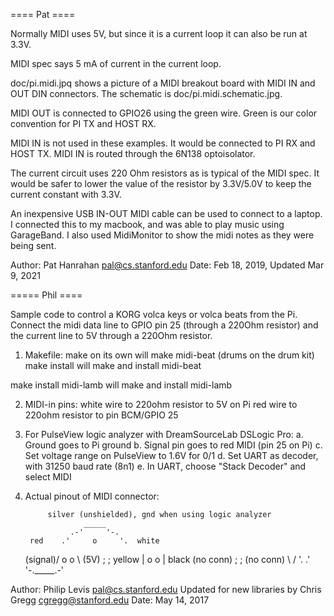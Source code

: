 ==== Pat ====

Normally MIDI uses 5V, but since it is a current loop
it can also be run at 3.3V. 

MIDI spec says 5 mA of current in the current loop.

doc/pi.midi.jpq shows a picture of a MIDI breakout board
with MIDI IN and OUT DIN connectors. The schematic is
doc/pi.midi.schematic.jpg.

MIDI OUT is connected to GPIO26 using the green wire.
Green is our color convention for PI TX and HOST RX.

MIDI IN is not used in these examples.
It would be connected to PI RX and HOST TX.
MIDI IN is routed through the 6N138 optoisolator.

The current circuit uses 220 Ohm resistors as is typical
of the MIDI spec. It would be safer to lower the value
of the resistor by 3.3V/5.0V to keep the current
constant with 3.3V. 

An inexpensive USB IN-OUT MIDI cable can be used to
connect to a laptop. I connected this to my macbook,
and was able to play music using GarageBand. I also
used MidiMonitor to show the midi notes as they were
being sent.

Author: Pat Hanrahan <pal@cs.stanford.edu>
Date: Feb 18, 2019, Updated Mar 9, 2021

===== Phil ====

Sample code to control a KORG volca keys or volca beats
from the Pi. Connect the midi data line to GPIO pin 25
(through a 220Ohm resistor) and the current line to
5V through a 220Ohm resistor.

1. Makefile:
  make on its own will make midi-beat (drums on the drum kit)
  make install will make and install midi-beat
  
  make install midi-lamb will make and install midi-lamb
  
2. MIDI-in pins:
  white wire to 220ohm resistor to 5V on Pi
  red wire to 220ohm resistor to pin BCM/GPIO 25

3. For PulseView logic analyzer with DreamSourceLab DSLogic Pro:
  a. Ground goes to Pi ground
  b. Signal pin goes to red MIDI (pin 25 on Pi)
  c. Set voltage range on PulseView to 1.6V for 0/1
  d. Set UART as decoder, with 31250 baud rate (8n1)
  e. In UART, choose "Stack Decoder" and select MIDI
  
4. Actual pinout of MIDI connector:

            silver (unshielded), gnd when using logic analyzer
                    _____
                 .-'     '-.
        red    .'     o     '.  white
      (signal)/   o       o   \ (5V)
             ;                 ;
     yellow  |  o           o  |   black
   (no conn) ;                 ; (no conn)
              \               /
               '.           .'
                 '-._____.-'



Author: Philip Levis <pal@cs.stanford.edu>
Updated for new libraries by Chris Gregg <cgregg@stanford.edu>
Date: May 14, 2017

